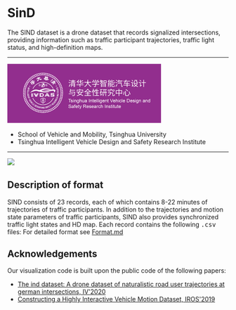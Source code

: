 # SinD

The SIND dataset is a drone dataset that records signalized intersections,  providing information such as traffic participant trajectories, traffic light status, and high-definition maps.  
***
<img src="doc/logo.png" width = 350>

- School of Vehicle and Mobility, Tsinghua University
- Tsinghua Intelligent Vehicle Design and Safety Research Institute
***
<img src="doc/SIND.jpg">

## Description of format

SIND consists of 23 records, each of which contains 8-22 minutes of trajectories of traffic participants. In addition to the trajectories and motion state parameters of traffic participants, SIND also provides synchronized traffic light states and HD map. Each record contains the following <kbd>.csv</kbd> files:
For detailed format see [Format.md](Format.md#sdd)

## Acknowledgements

Our visualization code is built upon the public code of the following papers:
* [ The ind dataset: A drone dataset of naturalistic road user trajectories at german intersections, IV'2020](https://github.com/ika-rwth-aachen/drone-dataset-tools)
* [Constructing a Highly Interactive Vehicle Motion Dataset, IROS'2019](https://github.com/interaction-dataset/interaction-dataset)
